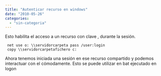 ```yaml
---
title: "Autenticar recurso en windows"
date: "2010-05-26"
categories: 
  - "sin-categoria"
---
```


Esto habilita el acceso a un recurso con clave , durante la sesión.

     net use o: \\servidorcarpeta pass /user:login
     copy \\servidorcarpetafichero c:

Ahora tenemos iniciada una sesión en ese recurso compartido y podemos interactuar con el cómodamente. Esto se puede utilizar en bat ejecutado en logon
